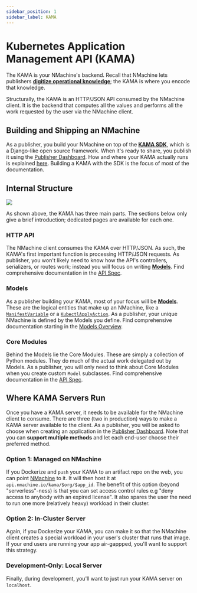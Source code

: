 ```yaml
---
sidebar_position: 1
sidebar_label: KAMA
---
```


# Kubernetes Application Management API (KAMA)

The KAMA is your NMachine's backend. Recall that NMachine lets publishers
**[digitize operational knowledge](/concepts/nmachine-concept#digitizing-operational-knowledge)**;
the KAMA is where you encode that knowledge. 

Structurally, the KAMA is an HTTP/JSON API consumed by the NMachine client. 
It is the backend that computes all the values and performs all
the work requested by the user via the NMachine client. 




## Building and Shipping an NMachine

As a publisher, you build your NMachine on top of the
**[KAMA SDK](https://pypi.org/project/kama-sdk-py/)**, which is a Django-like open source framework. 
When it's ready to share, you publish it using the [Publisher Dashboard](https://publish.nmachine.io). 
How and where your KAMA actually runs is explained [here](#where-kama-servers-run). Building a KAMA 
with the SDK is the focus of most of the documentation.



## Internal Structure

![](/img/concepts/kama-zoom.jpg)

As shown above, the KAMA has three main parts. The sections below only give a brief introduction;
dedicated pages are available for each one.

### HTTP API

The NMachine client consumes the KAMA over HTTP/JSON. As such, the KAMA's first important function
is processing HTTP/JSON requests. As publisher, you won't likely need to know 
how the API's controllers, serializers, or routes work; instead you will focus on writing 
**[Models](/concepts/models-overview)**. Find comprehensive documentation in the [API Spec](/nope).


### Models

As a publisher building your KAMA, most of your focus will be 
**[Models](/concepts/models-overview)**. These are the logical
entities that make up an NMachine, like a 
[`ManifestVariable`](/models/variables/manifest-variables) or a 
[`KubectlApplyAction`](/models/actions/kubernetes-actions#kubectlapplyaction). 
As a publisher, your unique NMachine is defined by the Models you define. Find 
 comprehensive documentation starting in the [Models Overview](/models/models-overview.md).


### Core Modules 

Behind the Models lie the Core Modules. These are simply a collection of Python modules.
They do much of the actual work delegated out by Models. As a publisher, you will only
need to think about Core Modules when you create custom `Model` subclasses.
Find comprehensive documentation in the [API Spec](/nope). 




## Where KAMA Servers Run

Once you have a KAMA server, it needs to be available for the NMachine client to consume. There
are three (two in production) ways to make a KAMA server available to the client. As a publisher,
you will be asked to choose when creating an application in the 
[Publisher Dashboard](https://publisher.nmachine.io). Note that you
can **support multiple methods** and let each end-user choose their preferred method.

### Option 1: Managed on NMachine

If you Dockerize and `push` your KAMA to an artifact repo on the web, you can point
[NMachine](https://publish.nmachine.io) to it. It will then host it at
`api.nmachine.io/kama/$org/$app_id`. The benefit of this option 
(beyond "serverless"-ness) is that you can set access control rules
e.g "deny access to anybody with an expired license". It also spares the 
user the need to run one more (relatively heavy) workload in their cluster. 

### Option 2: In-Cluster Server

Again, if you Dockerize your KAMA, you can make it so that 
the NMachine client creates a special workload in your user's cluster that runs that image. 
If your end users are running your app air-gappped, you'll want to support this strategy.    

### Development-Only: Local Server 

Finally, during development, you'll want to just run your KAMA server on `localhost`.
